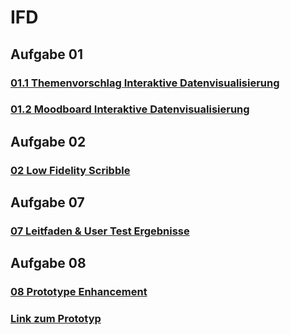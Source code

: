 # IFD

## Aufgabe 01
### [01.1 Themenvorschlag **Interaktive Datenvisualisierung**](docs/Aufgaben/Aufgabe01/Themenvorschlag.md)
### [01.2 Moodboard **Interaktive Datenvisualisierung**](docs/Aufgaben/Aufgabe01/Moodboard.png)

## Aufgabe 02
### [02 Low Fidelity Scribble](docs/Aufgaben/Aufgabe02/lowfidscribble.jpg)

## Aufgabe 07
### [07 Leitfaden & User Test Ergebnisse](docs/Aufgaben/Aufgabe07/leitfadenetc.md)

## Aufgabe 08
### [08 Prototype Enhancement](docs/Aufgaben/Aufgabe08/aufgabe08.md)
### [Link zum Prototyp](https://sftp.hs-furtwangen.de/~rueckcor/IFD/Webseite/webseite.html)
